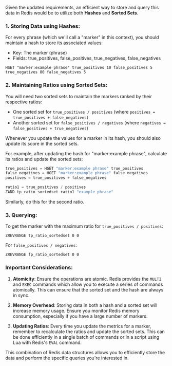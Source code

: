 Given the updated requirements, an efficient way to store and query this data in Redis would be to utilize both **Hashes** and **Sorted Sets**. 

### 1. Storing Data using Hashes:

For every phrase (which we'll call a "marker" in this context), you should maintain a hash to store its associated values:

- Key: The marker (phrase)
- Fields: true_positives, false_positives, true_negatives, false_negatives

```shell
HSET "marker:example phrase" true_positives 10 false_positives 5 true_negatives 80 false_negatives 5
```

### 2. Maintaining Ratios using Sorted Sets:

You will need two sorted sets to maintain the markers ranked by their respective ratios:

- One sorted set for `true_positives / positives` (where `positives = true_positives + false_negatives`)
- Another sorted set for `false_positives / negatives` (where `negatives = false_positives + true_negatives`)

Whenever you update the values for a marker in its hash, you should also update its score in the sorted sets. 

For example, after updating the hash for "marker:example phrase", calculate its ratios and update the sorted sets:

```python
true_positives = HGET "marker:example phrase" true_positives
false_negatives = HGET "marker:example phrase" false_negatives
positives = true_positives + false_negatives

ratio1 = true_positives / positives
ZADD tp_ratio_sortedset ratio1 "example phrase"
```

Similarly, do this for the second ratio.

### 3. Querying:

To get the marker with the maximum ratio for `true_positives / positives`:

```shell
ZREVRANGE tp_ratio_sortedset 0 0
```

For `false_positives / negatives`:

```shell
ZREVRANGE fp_ratio_sortedset 0 0
```

### Important Considerations:

1. **Atomicity**: Ensure the operations are atomic. Redis provides the `MULTI` and `EXEC` commands which allow you to execute a series of commands atomically. This can ensure that the sorted set and the hash are always in sync.

2. **Memory Overhead**: Storing data in both a hash and a sorted set will increase memory usage. Ensure you monitor Redis memory consumption, especially if you have a large number of markers.

3. **Updating Ratios**: Every time you update the metrics for a marker, remember to recalculate the ratios and update the sorted sets. This can be done efficiently in a single batch of commands or in a script using Lua with Redis's `EVAL` command.

This combination of Redis data structures allows you to efficiently store the data and perform the specific queries you're interested in.